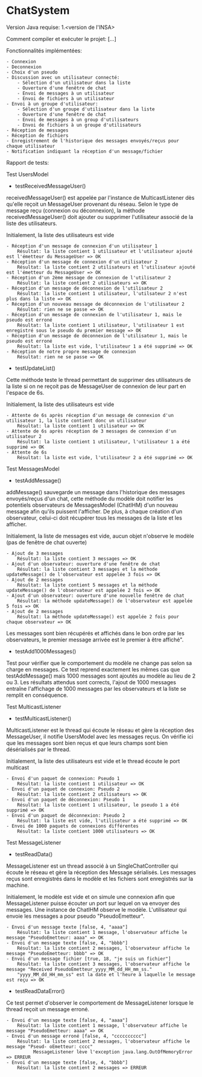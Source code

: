 # ChatSystem

Version Java requise: 1.<version de l'INSA>

Comment compiler et exécuter le projet:
[...]


Fonctionnalités implémentées:

	- Connexion 
	- Deconnexion
	- Choix d'un pseudo
	- Discussion avec un utilisateur connecté:
		- Sélection d'un utilisateur dans la liste
		- Ouverture d'une fenêtre de chat
		- Envoi de messages à un utilisateur
		- Envoi de fichiers à un utilisateur
	- Envoi à un groupe d'utilisateur:
		- Sélection d'un groupe d'utilisateur dans la liste
		- Ouverture d'une fenêtre de chat
		- Envoi de messages à un group d'utilisateurs
		- Envoi de fichiers à un groupe d'utilisateurs
	- Réception de messages
	- Réception de fichiers
	- Enregistrement de l'historique des messages envoyés/reçus pour chaque utilisateur
	- Notification indiquant la réception d'un message/fichier

	
Rapport de tests:

Test UsersModel

- testReceivedMessageUser()

receivedMessageUser() est appelée par l'instance de MulticastListener dès qu'elle reçoit un MessageUser provenant du réseau.
Selon le type de message reçu (connexion ou déconnexion), la méthode receivedMessageUser() doit ajouter ou supprimer 
l'utilisateur associé de la liste des utilisateurs.

Initialement, la liste des utilisateurs est vide

	- Réception d'un message de connexion d'un utilisateur 1
		Résultat: la liste contient 1 utilisateur et l'utilisateur ajouté est l'émetteur du MessageUser => OK
	- Réception d'un message de connexion d'un utilisateur 2
		Résultat: la liste contient 2 utilisateurs et l'utilisateur ajouté est l'émetteur du MessageUser => OK
	- Réception d'un 2ème message de connexion de l'utilisateur 2
		Résultat: la liste contient 2 utilisateurs => OK
	- Réception d'un message de déconnexion de l'utilisateur 2
		Résultat: la liste contient 1 utilisateur, l'utilsateur 2 n'est plus dans la liste => OK
	- Réception d'un nouveau message de déconnexion de l'utilisateur 2
		Résultat: rien ne se passe => OK 
	- Réception d'un message de connexion de l'utilisateur 1, mais le pseudo est erroné
		Résultat: la liste contient 1 utilisateur, l'utilisateur 1 est enregistré sous le pseudo du premier message => OK
	- Réception d'un message de déconnexion de l'utilisateur 1, mais le pseudo est erroné
		Résultat: la liste est vide, l'utilisateur 1 a été supprimé => OK
	- Réception de notre propre message de connexion
		Résultat: rien ne se passe => OK

- testUpdateList()

Cette méthode teste le thread permettant de supprimer des utilisateurs de la liste si on ne reçoit pas de MessageUser de connexion
de leur part en l'espace de 6s.
	
Initialement, la liste des utilisateurs est vide

	- Attente de 6s après réception d'un message de connexion d'un utilisateur 1, la liste contient donc un utilisateur
		Résultat: la liste contient 1 utilisateur => OK
	- Attente de 6s après réception de 3 messages de connexion d'un utilisateur 2
		Résultat: la liste contient 1 utilisateur, l'utilisateur 1 a été supprimé => OK
	- Attente de 6s
		Résultat: la liste est vide, l'utilisateur 2 a été supprimé => OK

Test MessagesModel

- testAddMessage()

addMessage() sauvegarde un message dans l'historique des messages envoyés/reçus d'un chat, cette méthode du modèle doit notifier les potentiels observateurs de MessagesModel (ChatIHM) d'un nouveau message afin qu'ils puissent l'afficher. De plus, à chaque création d'un observateur, celui-ci doit récupérer tous les messages de la liste et les afficher.
	
Initialement, la liste de messages est vide, aucun objet n'observe le modèle (pas de fenêtre de chat ouverte)

	- Ajout de 3 messages
		Résultat: la liste contient 3 messages => OK
	- Ajout d'un observateur: ouverture d'une fenêtre de chat
		Résultat: la liste contient 3 messages et la méthode updateMessage() de l'observateur est appelée 3 fois => OK
	- Ajout de 2 messages
		Résultat: la liste contient 5 messages et la méthode updateMessage() de l'observateur est appelée 2 fois => OK
	- Ajout d'un observateur: ouverture d'une nouvelle fenêtre de chat
		Résultat: la méthode updateMessage() de l'observateur est appelée 5 fois => OK
	- Ajout de 2 messages
		Résultat: la méthode updateMessage() est appelée 2 fois pour chaque observateur => OK

Les messages sont bien récupérés et affichés dans le bon ordre par les observateurs, le premier message arrivée est le premier à
être affiché".
	
- testAdd1000Messages()

Test pour vérifier que le comportement du modèle ne change pas selon sa charge en messages. Ce test reprend exactement les mêmes cas que testAddMessage() mais 1000 messages sont ajoutés au modèle au lieu de 2 ou 3. Les résultats attendus sont corrects, l'ajout de 1000 messages entraîne l'affichage de 1000 messages par les observateurs et la liste se remplit en conséquence.
	
Test MulticastListener

- testMulticastListener()

MulticastListener est le thread qui écoute le réseau et gère la réception des MessageUser, il notifie UsersModel avec les messages reçus. On vérifie ici que les messages sont bien reçus et que leurs champs sont bien désérialisés par le thread.
	
Initialement, la liste des utilisateurs est vide et le thread écoute le port multicast

	- Envoi d'un paquet de connexion: Pseudo 1
		Résultat: la liste contient 1 utilisateur => OK
	- Envoi d'un paquet de connexion: Pseudo 2
		Résultat: la liste contient 2 utilisateurs => OK
	- Envoi d'un paquet de déconnexion: Pseudo 1
		Résultat: la liste contient 1 utilisateur, le pseudo 1 a été supprimé => OK
	- Envoi d'un paquet de déconnexion: Pseudo 2
		Résultat: la liste est vide, l'utilisateur a été supprimé => OK
	- Envoi de 1000 paquets de connexions différentes
		Résultat: la liste contient 1000 utilisateurs => OK
	
Test MessageListener

- testReadData()

MessageListener est un thread associé à un SingleChatController qui écoute le réseau et gère la réception des Message sérialisés. Les messages reçus sont enregistrés dans le modèle et les fichiers sont enregistrés sur la machine.

Initialement, le modèle est vide et on simule une connexion afin que MessageListener puisse écouter un port sur lequel on va envoyer des messages. Une instance de ChatIHM observe le modèle. L'utilisateur qui envoie les messages a pour pseudo "PseudoEmetteur".

	- Envoi d'un message texte [false, 4, "aaaa"]
		Résultat: la liste contient 1 message, l'observateur affiche le message "PseudoEmetteur: aaaa" => OK
	- Envoi d'un message texte [false, 4, "bbbb"]
		Résultat: la liste contient 2 messages, l'observateur affiche le message "PseudoEmetteur: bbbb" => OK
	- Envoi d'un message fichier [true, 18, "je suis un fichier"]
		Résultat: la liste contient 3 messages, l'observateur affiche le message "Received PseudoEmetteur_yyyy_MM_dd_HH_mm_ss."
		"yyyy_MM_dd_HH_mm_ss" est la date et l'heure à laquelle le message est reçu => OK

- testReadDataError()

Ce test permet d'observer le comportement de MessageListener lorsque le thread reçoit un message erroné.

	- Envoi d'un message texte [false, 4, "aaaa"]
		Résultat: la liste contient 1 message, l'observateur affiche le message "PseudoEmetteur: aaaa" => OK
	- Envoi d'un message erroné [false, 4, "cccccccccc"]
		Résultat: la liste contient 2 messages, l'observateur affiche le message "Pseud- oEmetteur: cccc"
			  MessageListener lève l'exception java.lang.OutOfMemoryError => ERREUR
	- Envoi d'un message texte [false, 4, "bbbb"]
		Résultat: la liste contient 2 messages => ERREUR
	
	
			 
